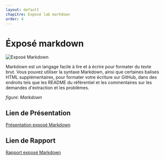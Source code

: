```yaml
---
layout: default
chapitre: Exposé lab markdown
order: 4
---
```


# Éxposé markdown
![Exposé Markdown](/lab-markdown/exposé-markdown/images/Introduction.png)

Markdown est un langage facile à lire et à écrire pour formater du texte brut. Vous pouvez utiliser la syntaxe Markdown, ainsi que certaines balises HTML supplémentaires, pour formater votre écriture sur GitHub, dans des endroits tels que les README du référentiel et les commentaires sur les demandes d'extraction et les problèmes. 

*figure: Markdown*


## Lien de Présentation
[Présentation exposé Markdown](/lab-markdown/exposé-markdown/presentation.html)

## Lien de Rapport
[Rapport exposé Markdown](/lab-markdown/exposé-markdown/rapport.html)

